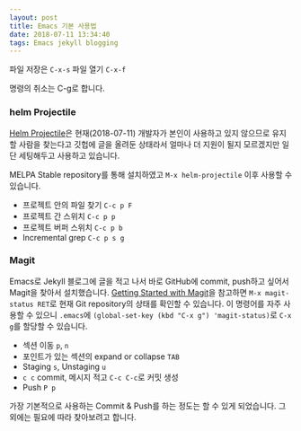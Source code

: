 ```yaml
---
layout: post
title: Emacs 기본 사용법
date: 2018-07-11 13:34:40
tags: Emacs jekyll blogging
---
```


파일 저장은 `C-x-s`
파일 열기 `C-x-f`

명령의 취소는 C-g로 합니다.

### helm Projectile

[Helm Projectile](https://github.com/bbatsov/helm-projectile "Helm Projectile")은 현재(2018-07-11) 개발자가 본인이 사용하고 있지 않으므로 유지할 사람을 찾는다고 깃헙에 글을 올려둔 상태라서 얼마나 더 지원이 될지 모르겠지만 일단 세팅해두고 사용하고 있습니다.

MELPA Stable repository를 통해 설치하였고 `M-x helm-projectile` 이후 사용할 수 있습니다.

* 프로젝트 안의 파일 찾기 `C-c p F`
* 프로젝트 간 스위치 `C-c p p`
* 프로젝트 버퍼 스위치 `C-c p b`
* Incremental grep `C-c p s g`

### Magit

Emacs로 Jekyll 블로그에 글을 적고 나서 바로 GitHub에 commit, push하고 싶어서 Magit을 찾아서 설치했습니다. [Getting Started with Magit](https://magit.vc/manual/magit/Getting-Started.html#Getting-Started "Getting Started with Magit")을 참고하면 `M-x magit-status RET`로 현재 Git repository의 상태를 확인할 수 있습니다. 이 명령어를 자주 사용할 수 있으니 `.emacs`에 `(global-set-key (kbd "C-x g") 'magit-status)`로 `C-x g`를 할당할 수 있습니다.

* 섹션 이동 `p`, `n`
* 포인트가 있는 섹션의 expand or collapse `TAB`
* Staging `s`, Unstaging `u`
* `c c` commit, 메시지 적고 `C-c C-c`로 커밋 생성
* Push `P p`

가장 기본적으로 사용하는 Commit & Push를 하는 정도는 할 수 있게 되었습니다. 그 외에는 필요에 따라 찾아보려고 합니다.
